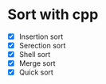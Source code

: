 # Sort with cpp
- [x] Insertion sort
- [x] Serection sort
- [x] Shell sort
- [x] Merge sort
- [x] Quick sort
